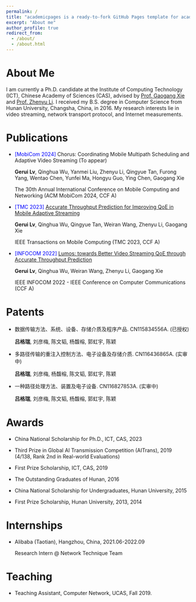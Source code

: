 ```yaml
---
permalink: /
title: "academicpages is a ready-to-fork GitHub Pages template for academic personal websites"
excerpt: "About me"
author_profile: true
redirect_from: 
  - /about/
  - /about.html
---
```




# About Me

I am currently a Ph.D. candidate at the Institute of Computing Technology (ICT), Chinese Academy of Sciences (CAS), advised by [Prof. Gaogang Xie](https://people.ucas.ac.cn/~_xie?language=en) and [Prof. Zhenyu Li](https://zhenyulee.github.io/). I received my B.S. degree in Computer Science from Hunan University, Changsha, China, in 2016. My research interests lie in video streaming, network transport protocol, and Internet measurements.



# Publications

- <font color=#0000FF>[MobiCom 2024]</font> Chorus: Coordinating Mobile Multipath Scheduling and Adaptive Video Streaming (To appear)

  **Gerui Lv**, Qinghua Wu, Yanmei Liu, Zhenyu Li, Qingyue Tan, Furong Yang, Wentao Chen, Yunfei Ma, Hongyu Guo, Ying Chen, Gaogang Xie

  The 30th Annual International Conference on Mobile Computing and Networking (ACM MobiCom 2024, CCF A)

- <font color=#0000FF>[TMC 2023]</font> [Accurate Throughput Prediction for Improving QoE in Mobile Adaptive Streaming](https://ieeexplore.ieee.org/abstract/document/10246426)

  **Gerui Lv**, Qinghua Wu, Qingyue Tan, Weiran Wang, Zhenyu Li, Gaogang Xie

  IEEE Transactions on Mobile Computing (TMC 2023, CCF A)

- <font color=#0000FF>[INFOCOM 2022]</font> [Lumos: towards Better Video Streaming QoE through Accurate Throughput Prediction](https://ieeexplore.ieee.org/abstract/document/9796948/)

  **Gerui Lv**, Qinghua Wu, Weiran Wang, Zhenyu Li, Gaogang Xie

  IEEE INFOCOM 2022 - IEEE Conference on Computer Communications (CCF A)



# Patents

- 数据传输方法、系统、设备、存储介质及程序产品. CN115834556A. (已授权) 

  **吕格瑞**, 刘彦梅, 陈文韬, 杨馥榕, 郭虹宇, 陈颖

- 多路径传输的重注入控制方法、电子设备及存储介质. CN116436865A. (实审中)

  **吕格瑞**, 刘彦梅, 杨馥榕, 陈文韬, 郭虹宇, 陈颖

- 一种路径处理方法、装置及电子设备. CN116827853A. (实审中)

  **吕格瑞**, 刘彦梅, 陈文韬, 杨馥榕, 郭虹宇, 陈颖



# Awards

- China National Scholarship for Ph.D., ICT, CAS, 2023
- Third Prize in Global AI Transmission Competition (AITrans), 2019 (4/138, Rank 2nd in Real-world Evaluations)
- First Prize Scholarship, ICT, CAS, 2019

- The Outstanding Graduates of Hunan, 2016

- China National Scholarship for Undergraduates, Hunan University, 2015
- First Prize Scholarship, Hunan University, 2013, 2014



# Internships

- Alibaba (Taotian), Hangzhou, China, 2021.06-2022.09

  Research Intern @ Network Technique Team



# Teaching

- Teaching Assistant, Computer Network, UCAS, Fall 2019.

